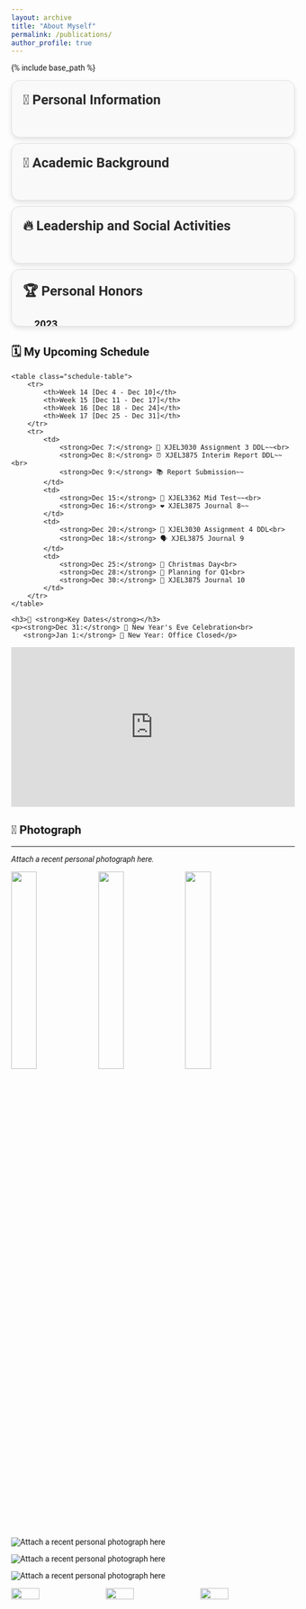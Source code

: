 ```yaml
---
layout: archive
title: "About Myself"
permalink: /publications/
author_profile: true
---
```


{% include base_path %}



<head>
    <!-- Google Fonts -->
    <link href="https://fonts.googleapis.com/css2?family=Roboto:wght@400;700&display=swap" rel="stylesheet">
    <style>
        body {
            font-family: 'Roboto', sans-serif;
        }
        .info-section {
            background-color: #f9f9f9;
            padding: 20px;
            border-radius: 15px;
            box-shadow: 0 4px 8px rgba(0,0,0,0.1);
            margin: 10px 0;
            transition: all 0.4s ease;
            overflow: hidden;
            max-height: 60px; /* Adjusted for better initial visibility */
            cursor: pointer;
            border: 1px solid #e0e0e0;
        }
        .info-section:hover {
            max-height: 4800px;
            background-color: #ffffff;
            box-shadow: 0 8px 16px rgba(0,0,0,0.2);
        }
        .info-section h2 {
            margin-top: 0;
            margin-bottom: 10px;
            font-size: 24px;
            color: #2a2a2a;
            transition: color 0.3s ease;
        }
        .info-section p {
            font-size: 16px;
            line-height: 1.7;
            color: #4a4a4a;
            opacity: 0;
            transform: translateY(-20px);
            transition: opacity 0.4s ease, transform 0.4s ease;
        }
        .info-section:hover p {
            transform: translateY(0);
            opacity: 1;
        }
        /* Responsive adjustments */
        @media (max-width: 768px) {
            .info-section {
                padding: 15px;
            }
            .info-section h2 {
                font-size: 20px;
            }
        }
    </style>
</head>



<div class="info-section">
    <h2>🌟 Personal Information</h2>
    <div style="margin-left: 20px;">
    <p style="font-size: 16px; line-height: 1.6; margin-bottom: 5px;"><strong>&bull; Name (Chinese):</strong> 黄炯涛</p>
    <p style="font-size: 16px; line-height: 1.6; margin-bottom: 5px;"><strong>&bull; Name (Pinyin):</strong> Huang Jiongtao</p>
    <p style="font-size: 16px; line-height: 1.6; margin-bottom: 5px;"><strong>&bull; Name (English):</strong> Simon</p>
    <p style="font-size: 16px; line-height: 1.6; margin-bottom: 5px;"><strong>&bull; Nickname:</strong> Kantrum</p>
    <p style="font-size: 16px; line-height: 1.6; margin-bottom: 5px;"><strong>&bull; Gender:</strong> Male</p>
    <p style="font-size: 16px; line-height: 1.6; margin-bottom: 5px;"><strong>&bull; Date of Birth:</strong> 10/2001</p>
    <p style="font-size: 16px; line-height: 1.6; margin-bottom: 5px;"><strong>&bull; Nationality:</strong> Chinese</p>
    <p style="font-size: 16px; line-height: 1.6; margin-bottom: 5px;"><strong>&bull; Contact Address:</strong> No.999 Xian Rd, Pidu District, Chengdu, 611000, Sichuan, China</p>
    <p style="font-size: 16px; line-height: 1.6; margin-bottom: 5px;"><strong>&bull; Postal Code:</strong> 611000</p>
    <p style="font-size: 16px; line-height: 1.6; margin-bottom: 5px;"><strong>&bull; Email:</strong> kantrum@163.com ｜ huangjiongtao@gmail.com</p>
    <p style="font-size: 16px; line-height: 1.6; margin-bottom: 5px;"><strong>&bull; Mobile Number:</strong> +86-155-8888-8888</p>
    <!-- 个人信息的更多内容 -->
    </div>
</div>


<div class="info-section">
    <h2>📘 Academic Background</h2>
    <div style="margin-left: 20px;">
    <p style="font-size: 16px; line-height: 1.6; margin-bottom: 5px;"><strong>&bull; Current Institution:</strong> University of Leeds | Southwest Jiaotong University</p>
    <p style="font-size: 16px; line-height: 1.6; margin-bottom: 5px;"><strong>&bull; Major/Area of Study:</strong> Electronic and Electrical Engineering</p>
    <p style="font-size: 16px; line-height: 1.6; margin-bottom: 5px;"><strong>&bull; Expected Graduation Date:</strong> 07/2024</p>
    <!-- 学术背景的更多内容 -->
    </div>
</div>


<div class="info-section">
    <h2>🔥 Leadership and Social Activities</h2>
    <div style="margin-left: 20px;">
    <p style="font-size: 16px; line-height: 1.6; margin-bottom: 5px;">&bull; President of the University Student Campus Self-Management Committee, <strong>May 2023 – Present</strong></p>
    <p style="font-size: 16px; line-height: 1.6; margin-bottom: 5px;">&bull; Most Contributive Volunteer Award in the 31st Chengdu World University Games, <strong>May 2022</strong></p>
    <p style="font-size: 16px; line-height: 1.6; margin-bottom: 5px;">&bull; Class Leader of the New Youth Global Competency Development Programme, <strong>Mar 2022 – Dec 2022</strong></p>
    <p style="font-size: 16px; line-height: 1.6; margin-bottom: 5px;">&bull; Ministry of the University Student Campus Self-Management Committee, <strong>May 2021 – Apr 2023</strong></p>
    <!-- 领导和社交活动的更多内容 -->
    </div>
</div>


<div class="info-section">
    <h2>🏆 Personal Honors</h2>
    <div style="margin-left: 20px;">
        <h3 style="font-size: 18px; margin-top: 25px;">2023</h3>
        <p style="font-size: 16px; line-height: 1.6; margin-bottom: 3px;"><strong>&bull; March:</strong> Served as the Class Officer for the New Youth Class of 2022 in the "New Youth Global Competency Development Programme" with outstanding performance.</p>
        <p style="font-size: 16px; line-height: 1.6; margin-bottom: 3px;"><strong>&bull; February:</strong> Received the "A Grade Certificate of Comprehensive Quality" from Sichuan University Students Union.</p>
        <h3 style="font-size: 18px; margin-top: 25px;">2022</h3>
        <p style="font-size: 16px; line-height: 1.6; margin-bottom: 3px;"><strong>&bull; December:</strong> Awarded the honorary title of "Three Good Students" by Southwest Jiaotong University.</p>
        <p style="font-size: 16px; line-height: 1.6; margin-bottom: 3px;"><strong>&bull; March:</strong> Recognized as an Outstanding Communist Youth League Member by Southwest Jiaotong University.</p>
        <h3 style="font-size: 18px; margin-top: 25px;">2021</h3>
        <p style="font-size: 16px; line-height: 1.6; margin-bottom: 3px;"><strong>&bull; December:</strong> Earned the honorary title of "Three Good Students" by Southwest Jiaotong University.</p>
        <p style="font-size: 16px; line-height: 1.6; margin-bottom: 3px;"><strong>&bull; December:</strong> Distinguished as an Outstanding Youth League Member by Southwest Jiaotong University.</p>
        <p style="font-size: 16px; line-height: 1.6; margin-bottom: 3px;"><strong>&bull; October:</strong> Participated in entrepreneurship training and won the title of "excellent student".</p>
        <p style="font-size: 16px; line-height: 1.6; margin-bottom: 3px;"><strong>&bull; August:</strong> Engaged in community epidemic prevention volunteer activities and won the title of "Excellent Volunteer".</p>
        <p style="font-size: 16px; line-height: 1.6; margin-bottom: 3px;"><strong>&bull; February:</strong> Completed an internship in translation and won the title of "Excellent Intern".</p>
    <!-- 个人荣誉的更多内容 -->
        <div style="display: flex; justify-content: space-between;">
            <img src="https://kantrum.github.io/huangjiongtao.github.io/images/IMG_1492.png" style="flex: 1; max-width: 996px; max-height: 769px; width: 30%; height: auto; margin-right: 10px;" />
            <img src="https://kantrum.github.io/huangjiongtao.github.io/images/IMG_1493.png" style="flex: 1; max-width: 996px; max-height: 769px; width: 30%; height: auto; margin-left: 5px; margin-right: 5px;" />
            <img src="https://kantrum.github.io/huangjiongtao.github.io/images/IMG_1494.JPG" style="flex: 1; max-width: 996px; max-height: 769px; width: 30%; height: auto; margin-left: 10px;" />
            <img src="https://kantrum.github.io/huangjiongtao.github.io/images/IMG_1495.png" style="flex: 1; max-width: 996px; max-height: 769px; width: 30%; height: auto; margin-right: 10px;" />
            <img src="https://kantrum.github.io/huangjiongtao.github.io/images/IMG_1580.png" style="flex: 1; max-width: 996px; max-height: 769px; width: 30%; height: auto; margin-left: 5px; margin-right: 5px;" />
            <img src="https://kantrum.github.io/huangjiongtao.github.io/images/IMG_1581.JPG" style="flex: 1; max-width: 996px; max-height: 769px; width: 30%; height: auto; margin-left: 10px;" />
            <img src="https://kantrum.github.io/huangjiongtao.github.io/images/IMG_1584.png" style="flex: 1; max-width: 996px; max-height: 769px; width: 30%; height: auto; margin-right: 10px;" />
            <img src="https://kantrum.github.io/huangjiongtao.github.io/images/IMG_1585.png" style="flex: 1; max-width: 996px; max-height: 769px; width: 30%; height: auto; margin-left: 5px; margin-right: 5px;" />
            <img src="https://kantrum.github.io/huangjiongtao.github.io/images/IMG_1586.JPG" style="flex: 1; max-width: 996px; max-height: 769px; width: 30%; height: auto; margin-left: 10px;" />
            <img src="https://kantrum.github.io/huangjiongtao.github.io/images/IMG_1590.png" style="flex: 1; max-width: 996px; max-height: 769px; width: 30%; height: auto; margin-right: 10px;" />
            <img src="https://kantrum.github.io/huangjiongtao.github.io/images/IMG_1592.png" style="flex: 1; max-width: 996px; max-height: 769px; width: 30%; height: auto; margin-left: 5px; margin-right: 5px;" />
            <img src="https://kantrum.github.io/huangjiongtao.github.io/images/IMG_1593.JPG" style="flex: 1; max-width: 996px; max-height: 769px; width: 30%; height: auto; margin-left: 10px;" />
            <img src="https://kantrum.github.io/huangjiongtao.github.io/images/IMG_1594.png" style="flex: 1; max-width: 996px; max-height: 769px; width: 30%; height: auto; margin-right: 10px;" />
            <img src="https://kantrum.github.io/huangjiongtao.github.io/images/IMG_1595.png" style="flex: 1; max-width: 996px; max-height: 769px; width: 30%; height: auto; margin-left: 5px; margin-right: 5px;" />
            <img src="https://kantrum.github.io/huangjiongtao.github.io/images/IMG_1586.JPG" style="flex: 1; max-width: 996px; max-height: 769px; width: 30%; height: auto; margin-left: 10px;" />
            <img src="https://kantrum.github.io/huangjiongtao.github.io/images/IMG_1587.png" style="flex: 1; max-width: 996px; max-height: 769px; width: 30%; height: auto; margin-right: 10px;" />
            <img src="https://kantrum.github.io/huangjiongtao.github.io/images/IMG_1588.png" style="flex: 1; max-width: 996px; max-height: 769px; width: 30%; height: auto; margin-left: 5px; margin-right: 5px;" />
            <img src="https://kantrum.github.io/huangjiongtao.github.io/images/IMG_1589.JPG" style="flex: 1; max-width: 996px; max-height: 769px; width: 30%; height: auto; margin-left: 10px;" />
            <img src="https://kantrum.github.io/huangjiongtao.github.io/images/IMG_1591.png" style="flex: 1; max-width: 996px; max-height: 769px; width: 30%; height: auto; margin-right: 10px;" />
            <img src="https://kantrum.github.io/huangjiongtao.github.io/images/IMG_1582.png" style="flex: 1; max-width: 996px; max-height: 769px; width: 30%; height: auto; margin-left: 5px; margin-right: 5px;" />
            <img src="https://kantrum.github.io/huangjiongtao.github.io/images/IMG_1583.JPG" style="flex: 1; max-width: 996px; max-height: 769px; width: 30%; height: auto; margin-left: 10px;" />
        </div>
    </div>
</div>




<style>
    .schedule-table {
        width: 100%;
        border-collapse: collapse;
        margin-top: 20px;
        box-shadow: 0 4px 8px rgba(0,0,0,0.05);
    }

    .schedule-table th, .schedule-table td {
        border: 1px solid #dddddd;
        text-align: left;
        padding: 8px;
    }

    .schedule-table th {
        background-color: #f2f2f2;
        color: #333333;
    }

    .schedule-table tr:nth-child(even) {
        background-color: #f9f9f9;
    }
</style>

<div class="schedule-section">
    <h2>🗓️ <strong>My Upcoming Schedule</strong></h2>

    <table class="schedule-table">
        <tr>
            <th>Week 14 [Dec 4 - Dec 10]</th>
            <th>Week 15 [Dec 11 - Dec 17]</th>
            <th>Week 16 [Dec 18 - Dec 24]</th>
            <th>Week 17 [Dec 25 - Dec 31]</th>
        </tr>
        <tr>
            <td>
                <strong>Dec 7:</strong> 📌 XJEL3030 Assignment 3 DDL~~<br>
                <strong>Dec 8:</strong> ⏰ XJEL3875 Interim Report DDL~~<br>
                <strong>Dec 9:</strong> 📚 Report Submission~~
            </td>
            <td>
                <strong>Dec 15:</strong> 💼 XJEL3362 Mid Test~~<br>
                <strong>Dec 16:</strong> ❤️ XJEL3875 Journal 8~~
            </td>
            <td>
                <strong>Dec 20:</strong> 🎳 XJEL3030 Assignment 4 DDL<br>
                <strong>Dec 18:</strong> 🗣️ XJEL3875 Journal 9
            </td>
            <td>
                <strong>Dec 25:</strong> 🎄 Christmas Day<br>
                <strong>Dec 28:</strong> 📅 Planning for Q1<br>
                <strong>Dec 30:</strong> 📝 XJEL3875 Journal 10
            </td>
        </tr>
    </table>

    <h3>🎯 <strong>Key Dates</strong></h3>
    <p><strong>Dec 31:</strong> 🥳 New Year's Eve Celebration<br>
       <strong>Jan 1:</strong> 🎉 New Year: Office Closed</p>
</div>





<style>
    .responsive-iframe-container {
        position: relative;
        overflow: hidden;
        padding-top: 56.25%; /* 16:9 Aspect Ratio */
        max-width: 800px; /* Maximum width of the iframe */
        margin: auto; /* Center the iframe */
    }

    .responsive-iframe-container iframe {
        position: absolute;
        top: 0;
        left: 0;
        width: 100%;
        height: 100%;
        border: 0;
    }
</style>

<div class="responsive-iframe-container">
    <iframe src="https://calendar.google.com/calendar/embed?src=huangjiongtao%40gmail.com" frameborder="0" scrolling="no"></iframe>
</div>



## 📸 Photograph
---
*Attach a recent personal photograph here.*
<p float="left">
  <img src="https://kantrum.github.io/huangjiongtao.github.io/images/profile.png" width="30%" />
  <img src="https://kantrum.github.io/huangjiongtao.github.io/images/profile.png" width="30%" />
  <img src="https://kantrum.github.io/huangjiongtao.github.io/images/profile.png" width="30%" />
</p>

![Attach a recent personal photograph here](https://kantrum.github.io/huangjiongtao.github.io/images/profile.png)

![Attach a recent personal photograph here](https://kantrum.github.io/huangjiongtao.github.io/images/profile.png)

![Attach a recent personal photograph here](https://kantrum.github.io/huangjiongtao.github.io/images/profile.png)



<div style="display: flex; justify-content: space-between;">
  <img src="https://kantrum.github.io/huangjiongtao.github.io/images/profile.png" style="flex: 1; max-width: 996px; max-height: 769px; width: 30%; height: auto;" />
  <img src="https://kantrum.github.io/huangjiongtao.github.io/images/profile.png" style="flex: 1; max-width: 996px; max-height: 769px; width: 30%; height: auto;" />
  <img src="https://kantrum.github.io/huangjiongtao.github.io/images/profile.png" style="flex: 1; max-width: 996px; max-height: 769px; width: 30%; height: auto;" />
</div>

